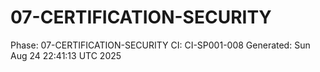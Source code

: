 # 07-CERTIFICATION-SECURITY
Phase: 07-CERTIFICATION-SECURITY
CI: CI-SP001-008
Generated: Sun Aug 24 22:41:13 UTC 2025
